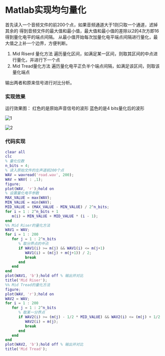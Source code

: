 # Matlab实现均匀量化

首先读入一个音频文件的前200个点，如果音频通道大于1则只取一个通道，滤掉其余的
得到音频文件的最大值和最小值，最大值和最小值的差除以2的4次方即16得到量化电平的端点间隔。
从最小值开始每次加量化电平端点间隔进行量化，最大值之上补一个边界，方便判断。

1. Mid Riserd 量化方法
	遍历量化区间，如满足某一区间，则取其区间的中点进行量化，并进行下一个点
2. Mid Tread量化方法
	遍历量化电平正负半个端点间隔，如满足该区间，则取该量化端点

输出两者和原来信号进行对比分析。

### 实现效果

运行效果图：
红色的是原始声音信号的波形
蓝色的是4 bits量化后的波形

![1](https://wsine.cn-gd.ufileos.com/image/wsine-blog-image103.png)

![2](https://wsine.cn-gd.ufileos.com/image/wsine-blog-image104.png)

### 代码实现

```matlab
clear all
clc
% 量化位数
n_bits = 4;
% 读入原始文件的左声道前200个点
WAV = wavread('road.wav', 200);
WAV = WAV( : ,1);
figure;
plot(WAV, 'r');hold on
% 设置量化电平参数
MAX_VALUE = max(WAV);
MIN_VALUE = min(WAV);
MID_VALUE = (MAX_VALUE - MIN_VALUE) / 2^n_bits;
for i = 1 : 2^n_bits + 1
   m(i) = MIN_VALUE + MID_VALUE * (i - 1); 
end
%% Mid Riser的量化方法
WAV1 = WAV;
for i = 1 : 200
   for j = 1 : 2^n_bits
      % 取分界点的中点
      if WAV1(i) >= m(j) && WAV1(i) <= m(j+1)
         WAV1(i) = (m(j) + m(j+1)) / 2;
         break
      end
   end
end
plot(WAV1, 'b');hold off % 输出并对比
title('Mid Riser');
%% Mid Tread的量化方法
figure;
plot(WAV, 'r');hold on
WAV2 = WAV;
for i = 1 : 200
   for j = 1 : 2^n_bits
      % 取某一分界点
      if WAV2(i) >= (m(j) - 1/2 * MID_VALUE) && WAV2(i) <= (m(j) + 1/2 * MID_VALUE)
         WAV2(i) = m(j);
         break
      end
   end
end
plot(WAV2, 'b');hold off % 输出并对比
title('Mid Tread');
```